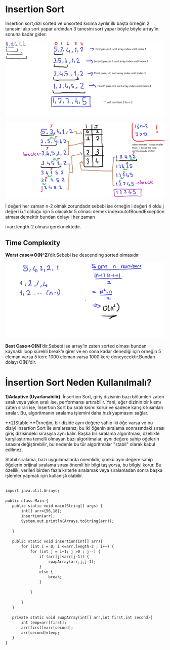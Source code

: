Insertion Sort
==============
Insertion sort,dizi sorted ve unsorted kısıma ayrılır ilk başta örneğin 2 tanesini alıp sort yapar ardından 3 tanesini sort yapar böyle böyle array’in sonuna kadar gider.

![photo1](https://github.com/alpersener/InsertionSort/blob/master/photo1.png)

![photo2](https://github.com/alpersener/InsertionSort/blob/master/photo2.png)


İ değeri her zaman n-2 olmak zorundadır sebebi ise örneğin i değeri 4 oldu j değeri i+1 olduğu için 5 olacaktır 5 olması demek indexoutofBoundException atması demektir bundan dolayı i her zaman

i<arr.length-2 olması gerekmektedir.

Time Complexity
---------------

**Worst case⇒O(N^2)**’dir.Sebebi ise descending sorted olmasıdır

![photo3](https://github.com/alpersener/InsertionSort/blob/master/photo3.png)


**Best Case⇒O(N)**’dir.Sebebi ise array’in zaten sorted olması bundan kaynaklı loop sürekli break’e girer ve en sona kadar denediği için örneğin 5 eleman varsa 5 kere 1000 eleman varsa 1000 kere deneyecektir.Bundan dolayı O(N)’dir.

İnsertion Sort Neden Kullanılmalı?
==================================

**1)Adaptive (Uyarlanabilir)**: İnsertion Sort, giriş dizisinin bazı bölümleri zaten sıralı veya yakın sıralı ise, performansı artırabilir. Yani, eğer dizinin bir kısmı zaten sıralı ise, İnsertion Sort bu sıralı kısmı korur ve sadece karışık kısımları sıralar. Bu, algoritmanın sıralama işlemini daha hızlı yapmasını sağlar.

**2)Stable:**Örneğin, bir dizide aynı değere sahip iki öğe varsa ve bu diziyi İnsertion Sort ile sıralarsanız, bu iki öğenin sıralama sonrasındaki sırası giriş dizisindeki sırasıyla aynı kalır. Başka bir sıralama algoritması, özellikle karşılaştırma temelli olmayan bazı algoritmalar, aynı değere sahip öğelerin sırasını değiştirebilir, bu nedenle bu tür algoritmalar "stabil" olarak kabul edilmez.

Stabil sıralama, bazı uygulamalarda önemlidir, çünkü aynı değere sahip öğelerin orijinal sıralama sırası önemli bir bilgi taşıyorsa, bu bilgiyi korur. Bu özellik, verileri birden fazla kriterle sıralamak veya sıralamadan sonra başka işlemler yapmak için kullanışlı olabilir.

 ```

import java.util.Arrays;

public class Main {
    public static void main(String[] args) {
        int[] arr={56,18};
        insertion(arr);
        System.out.println(Arrays.toString(arr));

    }

    public static void insertion(int[] arr){
        for (int i = 0; i <=arr.length-2 ; i++) {
            for (int j = i+1; j >0 ; j--) {
                if (arr[j]<arr[j-1]) {
                    swapArray(arr,j,j-1);
                }
                else {
                    break;
                }

            }
            
        }
    }

    private static void swapArray(int[] arr,int first,int second){
        int temp=arr[first];
        arr[first]=arr[second];
        arr[second]=temp;
    }
}
 ```

